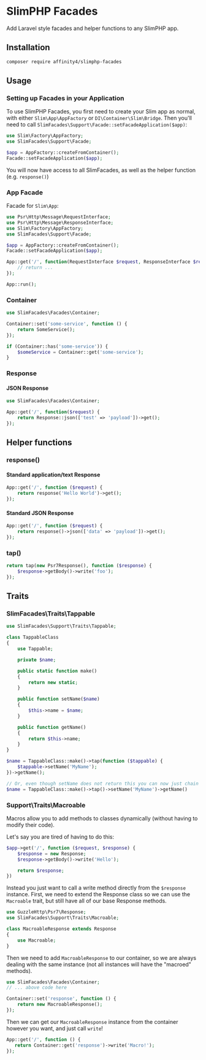 # SlimPHP Facades

Add Laravel style facades and helper functions to any SlimPHP app.

## Installation

```bash
composer require affinity4/slimphp-facades
```

## Usage

### Setting up Facades in your Application

To use SlimPHP Facades, you first need to create your Slim app as normal, with either `Slim\App\AppFactory` or `DI\Container\Slim\Bridge`. Then you'll need to call `SlimFacades\Support\Facade::setFacadeApplication($app)`:

```php
use Slim\Factory\AppFactory;
use SlimFacades\Support\Facade;

$app = AppFactory::createFromContainer();
Facade::setFacadeApplication($app);
```

You will now have access to all SlimFacades, as well as the helper function (e.g. `response()`)

### App Facade

Facade for `Slim\App`:

```php
use Psr\Http\Message\RequestInterface;
use Psr\Http\Message\ResponseInterface;
use Slim\Factory\AppFactory;
use SlimFacades\Support\Facade;

$app = AppFactory::createFromContainer();
Facade::setFacadeApplication($app);

App::get('/', function(RequestInterface $request, ResponseInterface $response) {
    // return ...
});

App::run();
```

### Container

```php
use SlimFacades\Facades\Container;

Container::set('some-service', function () {
    return SomeService();
});

if (Container::has('some-service')) {
    $someService = Container::get('some-service');
}
```

### Response

#### JSON Response

```php
use SlimFacades\Facades\Container;

App::get('/', function($request) {
    return Response::json(['test' => 'payload'])->get();
});
```

## Helper functions

### response()

#### Standard application/text Response

```php
App::get('/', function ($request) {
    return response('Hello World')->get();
});
```

#### Standard JSON Response

```php
App::get('/', function ($request) {
    return response()->json(['data' => 'payload'])->get();
});
```

### tap()

```php
return tap(new Psr7Response(), function ($response) {
    $response->getBody()->write('foo');
});
```

## Traits

### SlimFacades\Traits\Tappable

```php
use SlimFacades\Support\Traits\Tappable;

class TappableClass
{
    use Tappable;

    private $name;

    public static function make()
    {
        return new static;
    }

    public function setName($name)
    {
        $this->name = $name;
    }

    public function getName()
    {
        return $this->name;
    }
}

$name = TappableClass::make()->tap(function ($tappable) {
    $tappable->setName('MyName');
})->getName();

// Or, even though setName does not return this you can now just chain from it!
$name = TappableClass::make()->tap()->setName('MyName')->getName()
```

### Support\Traits\Macroable

Macros allow you to add methods to classes dynamically (without having to modify their code).

Let's say you are tired of having to do this:

```php
$app->get('/', function ($request, $response) {
    $response = new Response; 
    $response->getBody()->write('Hello');

    return $response;
})
```

Instead you just want to call a write method directly from the `$response` instance. First, we need to extend the Response class so we can use the `Macroable` trait, but still have all of our base Response methods.

```php
use GuzzleHttp\Psr7\Response;
use SlimFacades\Support\Traits\Macroable;

class MacroableResponse extends Response
{
    use Macroable;
}
```

Then we need to add `MacroableResponse` to our container, so we are always dealing with the same instance (not all instances will have the "macroed" methods).

```php
use SlimFacades\Facades\Container;
// ... above code here

Container::set('response', function () {
    return new MacroableResponse();
});
```

Then we can get our `MacroableResponse` instance from the container however you want, and just call `write`!

```php
App::get('/', function () {
   return Container::get('response')->write('Macro!');
});
```

